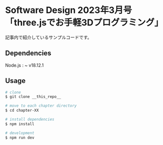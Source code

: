 # Software Design 2023年3月号「three.jsでお手軽3Dプログラミング」

記事内で紹介しているサンプルコードです。

## Dependencies

Node.js : ~ v18.12.1


## Usage

```bash
# clone
$ git clone __this_repo__

# move to each chapter directory
$ cd chapter-XX

# install dependencies
$ npm install

# development
$ npm run dev
```